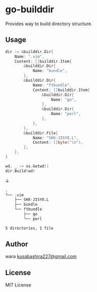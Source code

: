 go-builddir
============
Provides way to build directory structure.

Usage
-----
```go
dir := &builddir.Dir{
	Name: ".vim",
	Content: []builddir.Item{
		&builddir.Dir{
			Name: "bundle",
		},
		&builddir.Dir{
			Name: "ftbundle",
			Content: []builddir.Item{
				&builddir.Dir{
					Name: "go",
				},
				&builddir.Dir{
					Name: "perl",
				},
			},
		},
		&builddir.File{
			Name: "SKK-JISYO.L",
			Content: []byte("\n"),
		},
	},
}

wd, _ := os.Getwd()
dir.Build(wd)
```

↓

```txt
.
└── .vim
    ├── SKK-JISYO.L
    ├── bundle
    └── ftbundle
        ├── go
        └── perl

5 directories, 1 file
```

Author
------
wara <kusabashira227@gmail.com>

License
-------
MIT License
